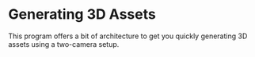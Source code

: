 # Generating 3D Assets
This program offers a bit of architecture to get you quickly generating 3D assets using a two-camera setup.

